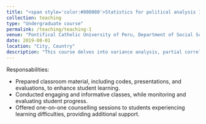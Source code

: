 ```yaml
---
title: "<span style='color:#800080'>Statistics for political analysis 1 and 2</span>"
collection: teaching
type: "Undergraduate course"
permalink: /teaching/teaching-1
venue: "Pontifical Catholic University of Peru, Department of Social Science"
date: 2019-08-01
location: "City, Country"
description: "This course delves into variance analysis, partial correlation, and multiple regression—understanding coefficients, handling categorical variables, diagnosing regressions, and specifying models. Additionally, it introduces logistic regression and techniques to identify categories of differing complexities through discriminant, factor, and cluster analysis."
---
```


Responsabilities:

*	Prepared classroom material, including codes, presentations, and evaluations, to enhance student learning.
*	Conducted engaging and informative classes, while monitoring and evaluating student progress.
*	Offered one-on-one counselling sessions to students experiencing learning difficulties, providing additional support.
